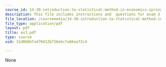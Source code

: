 ```yaml
---
course_id: 14-30-introduction-to-statistical-method-in-economics-spring-2006
description: This file includes instructions and  questions for exam 3 of the course.
file_location: /coursemedia/14-30-introduction-to-statistical-method-in-economics-spring-2006/31d066bfa470d12bf26ebcfa66ea72c4_ex3.pdf
file_type: application/pdf
layout: pdf
title: ex3.pdf
type: course
uid: 31d066bfa470d12bf26ebcfa66ea72c4

---
```

None